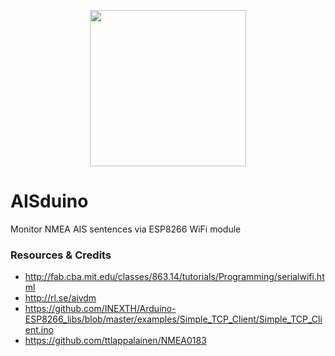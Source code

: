 <p align="center">
  <img src="https://cdn.jsdelivr.net/gh/thomasbrueggemann/aisdruino@master/icon.png" width="250" />
</p>

# AISduino
Monitor NMEA AIS sentences via ESP8266 WiFi module

### Resources & Credits

* http://fab.cba.mit.edu/classes/863.14/tutorials/Programming/serialwifi.html
* http://rl.se/aivdm
* https://github.com/INEXTH/Arduino-ESP8266_libs/blob/master/examples/Simple_TCP_Client/Simple_TCP_Client.ino
* https://github.com/ttlappalainen/NMEA0183
